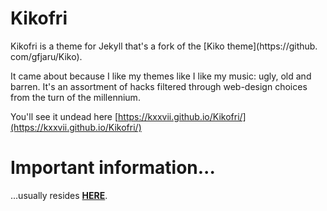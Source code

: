 # Kikofri

Kikofri is a theme for Jekyll that's a fork of the [Kiko theme](https://github.
com/gfjaru/Kiko).

It came about because I like my themes like I like my music: ugly, old and
barren. It's an assortment of hacks filtered through web-design choices from
the turn of the millennium.

You'll see it undead here
[https://kxxvii.github.io/Kikofri/](https://kxxvii.github.io/Kikofri/)

# Important information...

...usually resides [**HERE**](https://github.com/kxxvii/Kikofri/tree/master).
